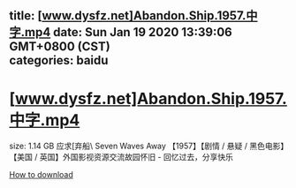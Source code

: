 
title: [www.dysfz.net]Abandon.Ship.1957.中字.mp4
date: Sun Jan 19 2020 13:39:06 GMT+0800 (CST)    
categories: baidu
---

# [www.dysfz.net]Abandon.Ship.1957.中字.mp4
size: 1.14 GB
 应求[弃船\ Seven Waves Away 【1957】【剧情 / 悬疑 / 黑色电影】【美国 / 英国】外国影视资源交流故园怀旧 - 回忆过去，分享快乐
 

[How to download](https://bpcam.bemobtrk.com/go/2ceec3aa-1ca2-46d6-b9ff-aaa5c184517c?jno=197)
